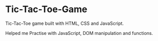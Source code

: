 # Tic-Tac-Toe-Game
Tic-Tac-Toe game built with HTML, CSS and JavaScript.


Helped me Practise with JavaScript, DOM manipulation and functions.
